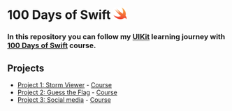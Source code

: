 # 100 Days of Swift  [<img src="https://github.com/deathlezz/100-Days-of-Swift/blob/main/Extras/swift_icon.png" width=30>](https://developer.apple.com/swift/)
### In this repository you can follow my [UIKit](https://developer.apple.com/documentation/uikit) learning journey with [100 Days of Swift](https://www.hackingwithswift.com/100) course.

## Projects
- [Project 1: Storm Viewer](https://github.com/deathlezz/100-Days-of-Swift/tree/main/Project_1) - [Course](https://www.hackingwithswift.com/100/16)
- [Project 2: Guess the Flag](https://github.com/deathlezz/100-Days-of-Swift/tree/main/Project_2) - [Course](https://www.hackingwithswift.com/100/19)
- [Project 3: Social media](https://github.com/deathlezz/100-Days-of-Swift/tree/main/Project_3) - [Course](https://www.hackingwithswift.com/100/22)
